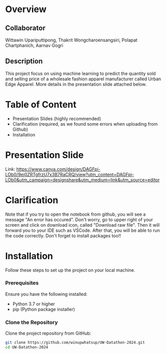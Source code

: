 # Overview
## Collaborator 
Wittawin Upariputtipong, Thakrit Wongcharoensangsiri, Polapat Chartphanich, Aarnav Gogri
## Description 
This project focus on using machine learning to predict the quantity sold and selling price of a wholesale fashion apparel manufacturer called Urban Edge Apparel. More details in the presentation slide attached below. 
# Table of Content
- Presentation Slides (highly recommended)
- Clarification (required, as we found some errors when uploading from Github)
- Installation 
# Presentation Slide
Link: https://www.canva.com/design/DAGFpi-LOb0/9ej0ZRTgfrzU7x3B7RaCRQ/view?utm_content=DAGFpi-LOb0&utm_campaign=designshare&utm_medium=link&utm_source=editor
# Clarification
Note that if you try to open the notebook from github, you will see a message "An error has occured". Don't worry, go to upper right of your screen and click on download icon, called "Download raw file". Then it will forward you to your IDE such as VSCode. After that, you will be able to run the code correctly. Don't forget to install packages too!!
# Installation 
Follow these steps to set up the project on your local machine.

### Prerequisites

Ensure you have the following installed:
- Python 3.7 or higher
- pip (Python package installer)

### Clone the Repository

Clone the project repository from GitHub:

```bash
git clone https://github.com/winupwhatsup/UW-Datathon-2024.git
cd UW-Datathon-2024










